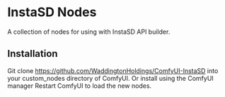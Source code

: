 # InstaSD Nodes
A collection of nodes for using with InstaSD API builder.

## Installation
Git clone https://github.com/WaddingtonHoldings/ComfyUI-InstaSD into your custom_nodes directory of ComfyUI. Or install using the ComfyUI manager
Restart ComfyUI to load the new nodes.

